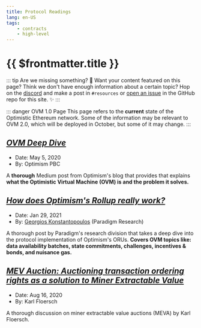 ```yaml
---
title: Protocol Readings
lang: en-US
tags:
    - contracts
    - high-level
---
```


# {{ $frontmatter.title }}

::: tip Are we missing something? 🧐
Want your content featured on this page?
Think we don't have enough information about a certain topic?
Hop on the [discord](https://discord.optimism.io) and make a post in `#resources` or [open an issue](https://github.com/ethereum-optimism/community-hub/issues) in the GitHub repo for this site. ✨
:::

::: danger OVM 1.0 Page
This page refers to the **current** state of the Optimistic Ethereum
network. Some of the information may be relevant to OVM 2.0, which will
be deployed in October, but some of it may change.
:::

## [*OVM Deep Dive*](https://medium.com/ethereum-optimism/ovm-deep-dive-a300d1085f52)

* Date: May 5, 2020
* By: Optimism PBC

A **thorough** Medium post from Optimism's blog that provides that explains **what the Optimistic Virtual Machine (OVM) is and the problem it solves.**

## [*How does Optimism's Rollup really work?*](https://research.paradigm.xyz/optimism)

* Date: Jan 29, 2021
* By: [Georgios Konstantopoulos](https://twitter.com/gakonst) (Paradigm Research)

A thorough post by Paradigm's research division that takes a deep dive into the protocol implementation of Optimism's ORUs.
**Covers OVM topics like: data availability batches, state commitments, challenges, incentives & bonds, and nuisance gas.**

## [*MEV Auction: Auctioning transaction ordering rights as a solution to Miner Extractable Value*](https://ethresear.ch/t/mev-auction-auctioning-transaction-ordering-rights-as-a-solution-to-miner-extractable-value/6788)

* Date: Aug 16, 2020
* By: Karl Floersch

A thorough discussion on miner extractable value auctions (MEVA) by Karl Floersch.
